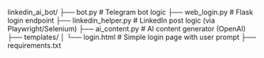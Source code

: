 linkedin_ai_bot/
├── bot.py               # Telegram bot logic
├── web_login.py         # Flask login endpoint
├── linkedin_helper.py   # LinkedIn post logic (via Playwright/Selenium)
├── ai_content.py        # AI content generator (OpenAI)
├── templates/
│   └── login.html       # Simple login page with user prompt
├── requirements.txt
